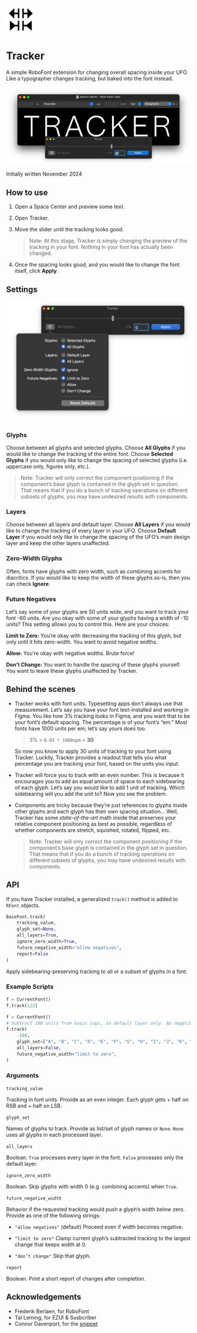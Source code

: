 <img src="source/resources/mechanic_icon.png"  width="80">

# Tracker
A simple RoboFont extension for changing overall spacing inside your UFO. Like a typographer changes tracking, but baked into the font instead.

![](source/resources/ui-main.png)

Initially written November 2024

## How to use

1. Open a Space Center and preview some text.
2. Open Tracker.
3. Move the slider until the tracking looks good.

	> Note: At this stage, Tracker is simply changing the preview of the tracking in your font. Nothing in your font has actually been changed.

4. Once the spacing looks good, and you would like to change the font itself, click **Apply**. 

## Settings

![](source/resources/ui-settings.png)

### Glyphs

Choose between all glyphs and selected glyphs. Choose **All Glyphs** if you would like to change the tracking of the entire font. Choose **Selected Glyphs** if you would only like to change the spacing of selected glyphs (i.e. uppercase only, figures only, etc.).

> Note: Tracker will only correct the component positioning if the component’s base glyph is contained in the glyph set in question. That means that if you do a bunch of tracking operations on different subsets of glyphs, you may have undesired results with components.

### Layers

Choose between all layers and default layer. Choose **All Layers** if you would like to change the tracking of every layer in your UFO. Choose **Default Layer** if you would only like to change the spacing of the UFO’s main design layer and keep the other layers unaffected.

### Zero-Width Glyphs

Often, fonts have glyphs with zero width, such as combining accents for diacritics. If you would like to keep the width of these glyphs as-is, then you can check **Ignore**.

### Future Negatives

Let’s say some of your glyphs are 50 units wide, and you want to track your font -60 units. Are you okay with some of your glyphs having a width of -10 units? This setting allows you to control this. Here are your choices:

**Limit to Zero:** You’re okay with decreasing the tracking of this glyph, but only until it hits zero-width. You want to avoid negative widths.

**Allow:** You’re okay with negative widths. Brute force!

**Don’t Change:** You want to handle the spacing of these glyphs yourself. You want to leave these glyphs unaffected by Tracker.


## Behind the scenes

- Tracker works with font units. Typesetting apps don’t always use that measurement. Let’s say you have your font test-installed and working in Figma. You like how 3% tracking looks in Figma, and you want that to be your font’s default spacing. The percentage is of your font’s “em.” Most fonts have 1000 units per em; let’s say yours does too. 

	> 3% = `0.03 * 1000upm` = **30**
	
	So now you know to apply 30 units of tracking to your font using Tracker. Luckily, Tracker provides a readout that tells you what percentage you are tracking your font, based on the units you input.

- Tracker will force you to track with an even number. This is because it encourages you to add an equal amount of space to each sidebearing of each glyph. Let’s say you would like to add 1 unit of tracking. Which sidebearing will you add the unit to? Now you see the problem.
- Components are tricky because they’re just references to glyphs inside other glyphs and each glyph has their own spacing situation... Well, Tracker has some *state-of-the-art* math inside that preserves your relative component positioning as best as possible, regardless of whether components are stretch, squished, rotated, flipped, etc. 

	> Note: Tracker will only correct the component positioning if the component’s base glyph is contained in the glyph set in question. That means that if you do a bunch of tracking operations on different subsets of glyphs, you may have undesired results with components.
 
## API

If you have Tracker installed, a generalized `track()` method is added to `RFont` objects.

```python
BaseFont.track(
	tracking_value,
	glyph_set=None,
	all_layers=True,
	ignore_zero_width=True,
	future_negative_width="allow negatives",
	report=False
)
```
Apply sidebearing-preserving tracking to all or a subset of glyphs in a font.

### Example Scripts

```python
f = CurrentFont()
f.track(122)
```

```python
f = CurrentFont()
# Subtract 100 units from basic caps, in default layer only. No negative widths.
f.track(
    -100, 
    glyph_set=["A", "B", "C", "D", "E", "F", "G", "H", "I", "J", "K", "L", "M", "N", "O", "P", "Q", "R", "S", "T", "U", "V", "W", "X", "Y", "Z"],
	all_layers=False,
	future_negative_width="limit to zero",
)
```

### Arguments

`tracking_value`

Tracking in font units. Provide as an even integer. Each glyph gets + half on RSB and + half on LSB.

`glyph_set`

Names of glyphs to track. Provide as list/set of glyph names or `None`. `None` uses all glyphs in each processed layer.

`all_layers`

Boolean. `True` processes every layer in the font. `False` processes only the default layer.

`ignore_zero_width`

Boolean. Skip glyphs with width 0 (e.g. combining accents) when `True`.

`future_negative_width`

Behavior if the requested tracking would push a glyph’s width below zero. Provide as one of the following strings:

- `"allow negatives"` (default) Proceed even if width becomes negative.

- `"limit to zero"` Clamp current glyph’s subtracted tracking to the largest change that keeps width at 0.

- `"don’t change"` Skip that glyph.

`report`

Boolean. Print a short report of changes after completion.


## Acknowledgements

- Frederik Berlaen, for RoboFont
- Tal Leming, for EZUI & Susbcriber
- Connor Davenport, for the [snippet](https://github.com/ryanbugden/Tracker/issues/3#issuecomment-3408261462)
